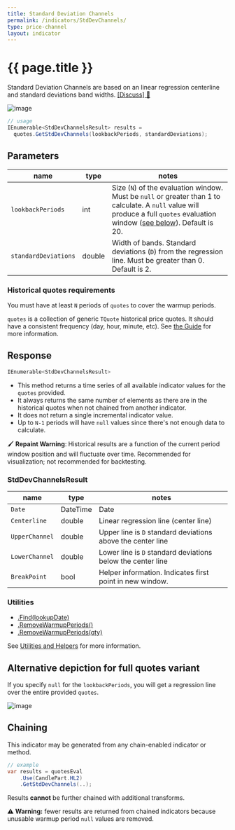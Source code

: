 ```yaml
---
title: Standard Deviation Channels
permalink: /indicators/StdDevChannels/
type: price-channel
layout: indicator
---
```


# {{ page.title }}

Standard Deviation Channels are based on an linear regression centerline and standard deviations band widths.
[[Discuss] :speech_balloon:]({{site.github.repository_url}}/discussions/368 "Community discussion about this indicator")

![image]({{site.baseurl}}/assets/charts/StdDevChannels.png)

```csharp
// usage
IEnumerable<StdDevChannelsResult> results =
  quotes.GetStdDevChannels(lookbackPeriods, standardDeviations);
```

## Parameters

| name | type | notes
| -- |-- |--
| `lookbackPeriods` | int | Size (`N`) of the evaluation window.  Must be `null` or greater than 1 to calculate.  A `null` value will produce a full `quotes` evaluation window ([see below](#alternative-depiction-for-full-quotes-variant)).  Default is 20.
| `standardDeviations` | double | Width of bands.  Standard deviations (`D`) from the regression line.  Must be greater than 0.  Default is 2.

### Historical quotes requirements

You must have at least `N` periods of `quotes` to cover the warmup periods.

`quotes` is a collection of generic `TQuote` historical price quotes.  It should have a consistent frequency (day, hour, minute, etc).  See [the Guide]({{site.baseurl}}/guide/#historical-quotes) for more information.

## Response

```csharp
IEnumerable<StdDevChannelsResult>
```

- This method returns a time series of all available indicator values for the `quotes` provided.
- It always returns the same number of elements as there are in the historical quotes when not chained from another indicator.
- It does not return a single incremental indicator value.
- Up to `N-1` periods will have `null` values since there's not enough data to calculate.

:paintbrush: **Repaint Warning**: Historical results are a function of the current period window position and will fluctuate over time.  Recommended for visualization; not recommended for backtesting.

### StdDevChannelsResult

| name | type | notes
| -- |-- |--
| `Date` | DateTime | Date
| `Centerline` | double | Linear regression line (center line)
| `UpperChannel` | double | Upper line is `D` standard deviations above the center line
| `LowerChannel` | double | Lower line is `D` standard deviations below the center line
| `BreakPoint` | bool | Helper information.  Indicates first point in new window.

### Utilities

- [.Find(lookupDate)]({{site.baseurl}}/utilities#find-indicator-result-by-date)
- [.RemoveWarmupPeriods()]({{site.baseurl}}/utilities#remove-warmup-periods)
- [.RemoveWarmupPeriods(qty)]({{site.baseurl}}/utilities#remove-warmup-periods)

See [Utilities and Helpers]({{site.baseurl}}/utilities#utilities-for-indicator-results) for more information.

## Alternative depiction for full quotes variant

If you specify `null` for the `lookbackPeriods`, you will get a regression line over the entire provided `quotes`.

![image]({{site.baseurl}}/assets/charts/StdDevChannelsFull.png)

## Chaining

This indicator may be generated from any chain-enabled indicator or method.

```csharp
// example
var results = quotesEval
    .Use(CandlePart.HL2)
    .GetStdDevChannels(..);
```

Results **cannot** be further chained with additional transforms.

:warning: **Warning:** fewer results are returned from chained indicators because unusable warmup period `null` values are removed.
